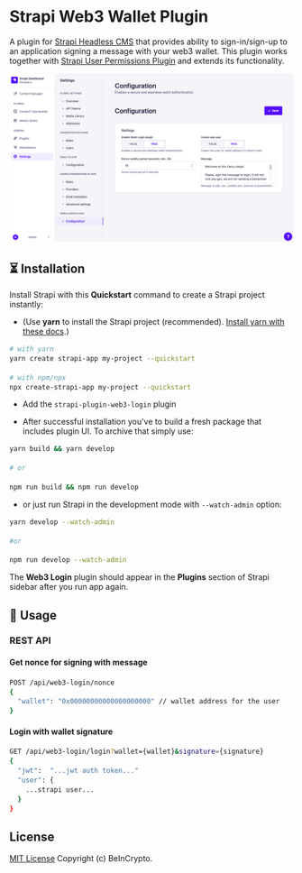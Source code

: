 # Strapi Web3 Wallet Plugin

A plugin for [Strapi Headless CMS](https://github.com/strapi/strapi) that provides ability to sign-in/sign-up to an application signing a message with your web3 wallet.
This plugin works together with [Strapi User Permissions Plugin](https://github.com/strapi/strapi/tree/master/packages/plugins/users-permissions) and extends its functionality.

![Screenshot](https://github.com/Beincrypto/strapi-plugin-web3-login/raw/master/screenshot.png?raw=true)

## ⏳ Installation

Install Strapi with this **Quickstart** command to create a Strapi project instantly:

- (Use **yarn** to install the Strapi project (recommended). [Install yarn with these docs](https://yarnpkg.com/lang/en/docs/install/).)

```bash
# with yarn
yarn create strapi-app my-project --quickstart

# with npm/npx
npx create-strapi-app my-project --quickstart
```

- Add the `strapi-plugin-web3-login` plugin

- After successful installation you've to build a fresh package that includes plugin UI. To archive that simply use:

```bash
yarn build && yarn develop

# or

npm run build && npm run develop
```

- or just run Strapi in the development mode with `--watch-admin` option:

```bash
yarn develop --watch-admin

#or

npm run develop --watch-admin
```

The **Web3 Login** plugin should appear in the **Plugins** section of Strapi sidebar after you run app again.

## 🔌 Usage

### REST API

#### Get nonce for signing with message

```bash
POST /api/web3-login/nonce
{
  "wallet": "0x00000000000000000000" // wallet address for the user
}
```

#### Login with wallet signature

```bash
GET /api/web3-login/login?wallet={wallet}&signature={signature}
{
  "jwt":  "...jwt auth token..."
  "user": {
    ...strapi user...
  }
}
```

## License

[MIT License](LICENSE) Copyright (c) BeInCrypto.
